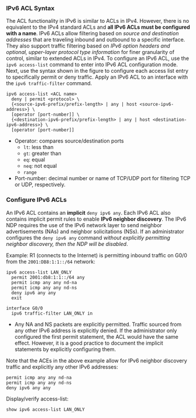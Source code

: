 ### IPv6 ACL Syntax

The ACL functionality in IPv6 is similar to ACLs in IPv4. However, there is no equivalent to the IPv4 standard ACLs and **all IPv6 ACLs must be configured with a name**. IPv6 ACLs allow filtering based on *source and destination addresses* that are traveling inbound and outbound to a specific interface. They also support traffic filtering based on *IPv6 option headers and optional, upper-layer protocol type information* for finer granularity of control, similar to extended ACLs in IPv4. To configure an IPv6 ACL, use the `ipv6 access-list` command to enter into IPv6 ACL configuration mode. Next, use the syntax shown in the figure to configure each access list entry to specifically permit or deny traffic. Apply an IPv6 ACL to an interface with the `ipv6 traffic-filter` command.

```
ipv6 access-list <ACL name>
  deny | permit <protocol> \
  {<source-ipv6-prefix/prefix-length> | any | host <source-ipv6-address>} \
  [operator [port-number]] \
  {<destination-ipv6-prefix/prefix-length> | any | host <destination-ipv6-address>} \
  [operator [port-number]]
```

- Operator: compares source/destination ports
    - `lt`: less than
    - `gt`: greater than
    - `eq`: equal
    - `neq`: not equal
    - `range`
- Port-number: decimal number or name of TCP/UDP port for filtering TCP or UDP, respectively.

### Configure IPv6 ACLs

An IPv6 ACL contains an **implicit** `deny ipv6 any`. Each IPv6 ACL also contains implicit permit rules to enable **IPv6 neighbor discovery**. The IPv6 NDP requires the use of the IPv6 network layer to send neighbor advertisements (NAs) and neighbor solicitations (NSs). If an administrator configures the `deny ipv6 any` command *without explicitly permitting neighbor discovery, then the NDP will be disabled*.

Example: R1 (connects to the Internet) is permitting inbound traffic on G0/0 from the `2001:DB8:1:1::/64` network:

```
ipv6 access-list LAN_ONLY
  permit 2001:db8:1:1::/64 any
  permit icmp any any nd-na
  permit icmp any any nd-ns
  deny ipv6 any any
  exit

interface G0/0
  ipv6 traffic-filter LAN_ONLY in
```

- Any NA and NS packets are explicitly permitted. Traffic sourced from any other IPv6 address is explicitly denied. If the administrator only configured the first permit statement, the ACL would have the same effect. However, it is a good practice to document the implicit statements by explicitly configuring them.

Note that the ACEs in the above example allow for IPv6 neighbor discovery traffic and explicitly any other IPv6 addresses:

```
permit icmp any any nd-na
permit icmp any any nd-ns
deny ipv6 any any
```

Display/verify access-list:

```
show ipv6 access-list LAN_ONLY
```
